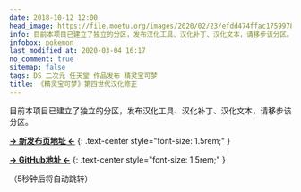 ```yaml
---
date: 2018-10-12 12:00
head_image: https://file.moetu.org/images/2020/02/23/efdd474ffac175997868fa704bdc063e1f4ad7cdd56b9c40.jpg
info: 目前本项目已建立了独立的分区，发布汉化工具、汉化补丁、汉化文本，请移步该分区。
infobox: pokemon
last_modified_at: 2020-03-04 16:17
no_comment: true
sitemap: false
tags: DS 二次元 任天堂 作品发布 精灵宝可梦
title: 《精灵宝可梦》第四世代汉化修正
---
```

目前本项目已建立了独立的分区，发布汉化工具、汉化补丁、汉化文本，请移步该分区。

**[→ 新发布页地址 ←](/PokemonChineseTranslationRevise/)**
{: .text-center style="font-size: 1.5rem;" }

**[→ GitHub地址 ←](https://github.com/Xzonn/PokemonChineseTranslationRevise/)**
{: .text-center style="font-size: 1.5rem;" }

（5秒钟后将自动跳转）

<script> setTimeout(x => location.href = location.origin + "/PokemonChineseTranslationRevise/" + location.search + location.hash, 5000) </script>